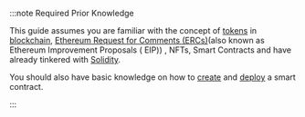:::note Required Prior Knowledge

This guide assumes you are familiar with the concept
of [tokens](https://en.wikipedia.org/wiki/Cryptocurrency#Crypto_token)
in [blockchain](https://en.wikipedia.org/wiki/Blockchain),
[Ethereum Request for Comments (ERCs)](https://eips.ethereum.org/erc)(also known as Ethereum Improvement Proposals (
EIP))
, NFTs, Smart Contracts
and have already tinkered with [Solidity](https://docs.soliditylang.org/en/v0.8.16/).

You should also have basic knowledge on how to [create](../../guides/developer/iota-chains/how-tos/create-a-basic-contract.mdx) and [deploy](../../guides/developer/iota-chains/how-tos/deploy-a-smart-contract.mdx)
a smart contract.

:::